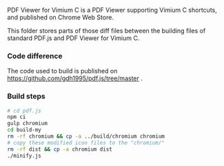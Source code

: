 PDF Viewer for Vimium C is a PDF Viewer supporting Vimium C shortcuts, and published on Chrome Web Store.

This folder stores parts of those diff files between the building files of standard PDF.js and PDF Viewer for Vimium C.

### Code difference

The code used to build is published on https://github.com/gdh1995/pdf.js/tree/master .

### Build steps

``` bash
# cd pdf.js
npm ci
gulp chromium
cd build-my
rm -rf chromium && cp -a ../build/chromium chromium
# copy these modified icon files to the "chromium/"
rm -rf dist && cp -a chromium dist
./minify.js
```
